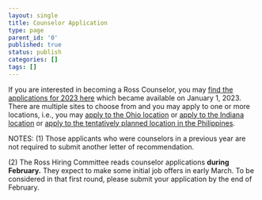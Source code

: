 ```yaml
---
layout: single
title: Counselor Application
type: page
parent_id: '0'
published: true
status: publish
categories: []
tags: []
---
```


If you are interested in becoming a Ross Counselor, you may [find the applications for 2023 here](https://www.mathprograms.org/db?joblist-83) which became available on January 1, 2023.  There are multiple sites to choose from and you may apply to one or more locations, i.e., you may [apply to the Ohio location](https://www.mathprograms.org/db/programs/1398) or [apply to the Indiana location](https://www.mathprograms.org/db/programs/1399) or [apply to the tentatively planned location in the Philippines](https://www.mathprograms.org/db/programs/1400).

NOTES:
(1) Those applicants who were counselors in a previous year are not required to submit another letter of recommendation.

(2) The Ross Hiring Committee reads counselor applications **during February.**  They expect to make some initial job offers in early March.  To be considered in that first round, please submit your application by the end of February.
